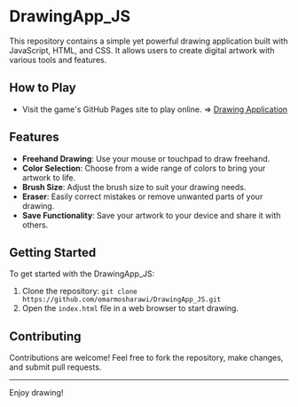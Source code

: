 # DrawingApp_JS

This repository contains a simple yet powerful drawing application built with JavaScript, HTML, and CSS. It allows users to create digital artwork with various tools and features.

## How to Play

- Visit the game's GitHub Pages site to play online. => [Drawing Application](https://omarmosharawi.github.io/DrawingApp_JS/)
  
## Features

- **Freehand Drawing**: Use your mouse or touchpad to draw freehand.
- **Color Selection**: Choose from a wide range of colors to bring your artwork to life.
- **Brush Size**: Adjust the brush size to suit your drawing needs.
- **Eraser**: Easily correct mistakes or remove unwanted parts of your drawing.
- **Save Functionality**: Save your artwork to your device and share it with others.

## Getting Started

To get started with the DrawingApp_JS:

1. Clone the repository: `git clone https://github.com/omarmosharawi/DrawingApp_JS.git`
2. Open the `index.html` file in a web browser to start drawing.

## Contributing

Contributions are welcome! Feel free to fork the repository, make changes, and submit pull requests.

---
Enjoy drawing!
